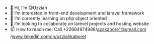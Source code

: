- 👋 Hi, I’m @Uzziah
- 👀 I’m interested in front-end development and laravel framework
- 🌱 I’m currently learning on php object oriented
- 💞️ I’m looking to collaborate on larevel projects and hosting website
- 📫 How to reach me: Call +22664974988/azakabore1@gmail.com /www.linkedin.com/in/uzziahkaboret

<!---
Uzziah1/Uzziah1 is a ✨ special ✨ repository because its `README.md` (this file) appears on your GitHub profile.
You can click the Preview link to take a look at your changes.
--->
